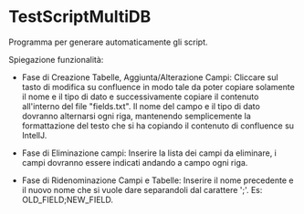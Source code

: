 # TestScriptMultiDB
Programma per generare automaticamente gli script.

Spiegazione funzionalità:

- Fase di Creazione Tabelle, Aggiunta/Alterazione Campi:
  Cliccare sul tasto di modifica su confluence in modo tale da poter copiare solamente il nome e il tipo di dato e successivamente copiare il contenuto all'interno del file "fields.txt".
  Il nome del campo e il tipo di dato dovranno alternarsi ogni riga, mantenendo semplicemente la formattazione del testo che si ha copiando il contenuto di confluence su IntellJ.


- Fase di Eliminazione campi:
  Inserire la lista dei campi da eliminare, i campi dovranno essere indicati andando a campo ogni riga.
  

- Fase di Ridenominazione Campi e Tabelle:
  Inserire il nome precedente e il nuovo nome che si vuole dare separandoli dal carattere ';'. Es: OLD_FIELD;NEW_FIELD.
